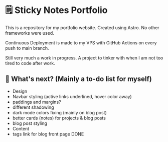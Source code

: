 # 🗒️ Sticky Notes Portfolio

This is a repository for my portfolio website. Created using Astro. No other frameworks were used.

Continuous Deployment is made to my VPS with GitHub Actions on every push to main branch.

Still very much a work in progress. A project to tinker with when I am not too tired to code after work.

## 👀 What's next? (Mainly a to-do list for myself)

- Design
- Navbar styling (active links underlined, hover color away)
- paddings and margins?
- different shadowing
- dark mode colors fixing (mainly on blog post)
- better cards (notes) for projects & blog posts
- blog post styling
- Content
- tags link for blog front page DONE
